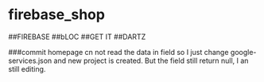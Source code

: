 # firebase_shop

##FIREBASE
##bLOC
##GET IT
##DARTZ

###commit homepage cn not read the data in field so I just change google-services.json and new project is created. But the field still return null, I an still editing.
